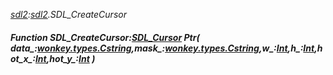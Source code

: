 _[sdl2](../../modules/sdl2/sdl2-module.md):[sdl2](../../modules/sdl2/sdl2-module.md).SDL\_CreateCursor_
##### Function SDL\_CreateCursor:[SDL_Cursor](../../modules/sdl2/sdl2-sdl_cursor.md) Ptr( data_:[wonkey.types.Cstring](../../modules/wonkey/wonkey-types-cstring.md),mask_:[wonkey.types.Cstring](../../modules/wonkey/wonkey-types-cstring.md),w_:[Int](../../modules/wonkey/wonkey-types-int.md),h_:[Int](../../modules/wonkey/wonkey-types-int.md),hot_x_:[Int](../../modules/wonkey/wonkey-types-int.md),hot_y_:[Int](../../modules/wonkey/wonkey-types-int.md) )
